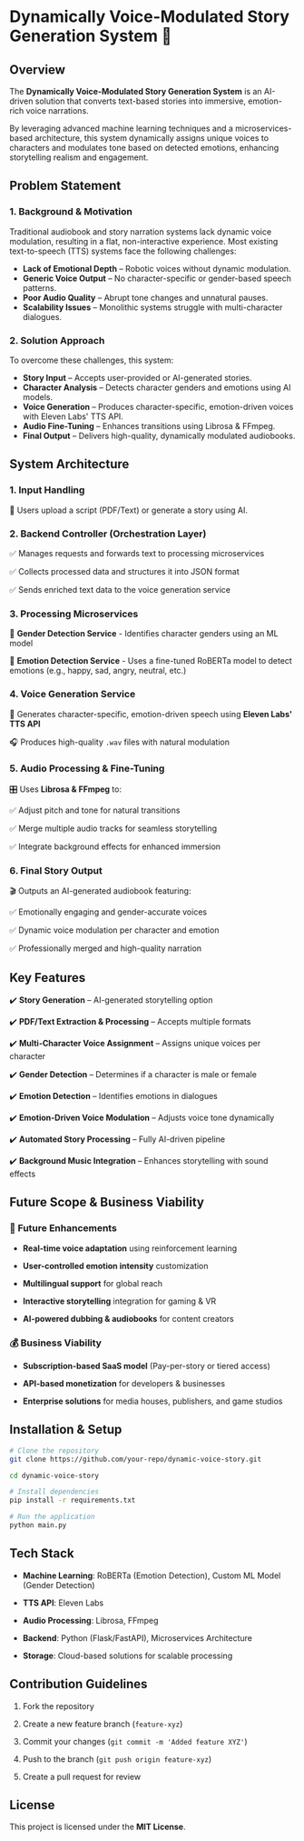 # Dynamically Voice-Modulated Story Generation System 🚀

## Overview
The **Dynamically Voice-Modulated Story Generation System** is an AI-driven solution that converts text-based stories into immersive, emotion-rich voice narrations. 

By leveraging advanced machine learning techniques and a microservices-based architecture, this system dynamically assigns unique voices to characters and modulates tone based on detected emotions, enhancing storytelling realism and engagement.

## Problem Statement

### 1. Background & Motivation
Traditional audiobook and story narration systems lack dynamic voice modulation, resulting in a flat, non-interactive experience. Most existing text-to-speech (TTS) systems face the following challenges:  

- **Lack of Emotional Depth** – Robotic voices without dynamic modulation.  
- **Generic Voice Output** – No character-specific or gender-based speech patterns.  
- **Poor Audio Quality** – Abrupt tone changes and unnatural pauses.  
- **Scalability Issues** – Monolithic systems struggle with multi-character dialogues.

### 2. Solution Approach

To overcome these challenges, this system: 
- **Story Input** – Accepts user-provided or AI-generated stories.  
- **Character Analysis** – Detects character genders and emotions using AI models.  
- **Voice Generation** – Produces character-specific, emotion-driven voices with Eleven Labs' TTS API.  
- **Audio Fine-Tuning** – Enhances transitions using Librosa & FFmpeg.  
- **Final Output** – Delivers high-quality, dynamically modulated audiobooks.

## System Architecture

### 1. Input Handling

📌 Users upload a script (PDF/Text) or generate a story using AI.

### 2. Backend Controller (Orchestration Layer)

✅ Manages requests and forwards text to processing microservices

✅ Collects processed data and structures it into JSON format

✅ Sends enriched text data to the voice generation service

### 3. Processing Microservices

📍 **Gender Detection Service** - Identifies character genders using an ML model

📍 **Emotion Detection Service** - Uses a fine-tuned RoBERTa model to detect emotions (e.g., happy, sad, angry, neutral, etc.)

### 4. Voice Generation Service

🎤 Generates character-specific, emotion-driven speech using **Eleven Labs' TTS API**

🎧 Produces high-quality `.wav` files with natural modulation

### 5. Audio Processing & Fine-Tuning

🎛 Uses **Librosa & FFmpeg** to:

✅ Adjust pitch and tone for natural transitions

✅ Merge multiple audio tracks for seamless storytelling

✅ Integrate background effects for enhanced immersion

### 6. Final Story Output

🎬 Outputs an AI-generated audiobook featuring:

✅ Emotionally engaging and gender-accurate voices

✅ Dynamic voice modulation per character and emotion

✅ Professionally merged and high-quality narration



## Key Features

✔️ **Story Generation** – AI-generated storytelling option

✔️ **PDF/Text Extraction & Processing** – Accepts multiple formats

✔️ **Multi-Character Voice Assignment** – Assigns unique voices per character

✔️ **Gender Detection** – Determines if a character is male or female

✔️ **Emotion Detection** – Identifies emotions in dialogues

✔️ **Emotion-Driven Voice Modulation** – Adjusts voice tone dynamically

✔️ **Automated Story Processing** – Fully AI-driven pipeline

✔️ **Background Music Integration** – Enhances storytelling with sound effects

## Future Scope & Business Viability

### 🌟 Future Enhancements

- **Real-time voice adaptation** using reinforcement learning

- **User-controlled emotion intensity** customization

- **Multilingual support** for global reach

- **Interactive storytelling** integration for gaming & VR

- **AI-powered dubbing & audiobooks** for content creators

### 💰 Business Viability

- **Subscription-based SaaS model** (Pay-per-story or tiered access)

- **API-based monetization** for developers & businesses

- **Enterprise solutions** for media houses, publishers, and game studios

## Installation & Setup

```bash
# Clone the repository
git clone https://github.com/your-repo/dynamic-voice-story.git

cd dynamic-voice-story

# Install dependencies
pip install -r requirements.txt

# Run the application
python main.py
```

## Tech Stack

- **Machine Learning**: RoBERTa (Emotion Detection), Custom ML Model (Gender Detection)

- **TTS API**: Eleven Labs

- **Audio Processing**: Librosa, FFmpeg

- **Backend**: Python (Flask/FastAPI), Microservices Architecture

- **Storage**: Cloud-based solutions for scalable processing

## Contribution Guidelines

1. Fork the repository

2. Create a new feature branch (`feature-xyz`)

3. Commit your changes (`git commit -m 'Added feature XYZ'`)

4. Push to the branch (`git push origin feature-xyz`)

5. Create a pull request for review

## License

This project is licensed under the **MIT License**.

